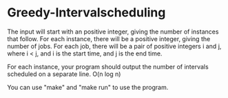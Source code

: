 # Greedy-Intervalscheduling

The input will start with an positive integer, giving the number of instances that follow. For each
instance, there will be a positive integer, giving the number of jobs. For each job, there will be a pair of
positive integers i and j, where i < j, and i is the start time, and j is the end time.

For each instance, your program should output the number of intervals scheduled on a separate line.
O(n log n)

You can use "make" and "make run" to use the program.
